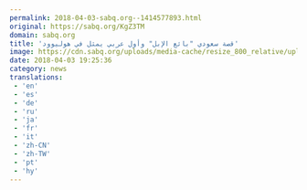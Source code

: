 ```yaml
---
permalink: 2018-04-03-sabq.org--1414577893.html
original: https://sabq.org/KgZ3TM
domain: sabq.org
title: 'قصة سعودي "بائع الإبل" وأول عربي يمثل في هوليوود'
image: https://cdn.sabq.org/uploads/media-cache/resize_800_relative/uploads/material-file/5ac3d050262d6bcef3aeddec/5ac3d1b345895.png
date: 2018-04-03 19:25:36
category: news
translations: 
 - 'en'
 - 'es'
 - 'de'
 - 'ru'
 - 'ja'
 - 'fr'
 - 'it'
 - 'zh-CN'
 - 'zh-TW'
 - 'pt'
 - 'hy'
---
```


